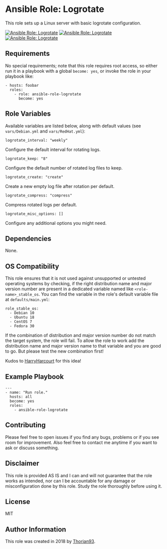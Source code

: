 # Ansible Role: Logrotate

This role sets up a Linux server with basic logrotate configuration.

[![Ansible Role: Logrotate](https://img.shields.io/ansible/role/52315?style=flat-square)](https://galaxy.ansible.com/thorian93/ansible_role_logrotate)
[![Ansible Role: Logrotate](https://img.shields.io/ansible/quality/52315?style=flat-square)](https://galaxy.ansible.com/thorian93/ansible_role_logrotate)
[![Ansible Role: Logrotate](https://img.shields.io/ansible/role/d/52315?style=flat-square)](https://galaxy.ansible.com/thorian93/ansible_role_logrotate)

## Requirements

No special requirements; note that this role requires root access, so either run it in a playbook with a global `become: yes`, or invoke the role in your playbook like:

    - hosts: foobar
      roles:
        - role: ansible-role-logrotate
          become: yes

## Role Variables

Available variables are listed below, along with default values (see `vars/Debian.yml` and `vars/RedHat.yml`):

    logrotate_interval: "weekly"

Configure the default interval for rotating logs.

    logrotate_keep: "8"

Configure the default number of rotated log files to keep.

    logrotate_create: "create"

Create a new empty log file after rotation per default.

    logrotate_compress: "compress"

Compress rotated logs per default.

    logrotate_misc_options: []

Configure any additional options you might need.

## Dependencies

None.

## OS Compatibility

This role ensures that it is not used against unsupported or untested operating systems by checking, if the right distribution name and major version number are present in a dedicated variable named like `<role-name>_stable_os`. You can find the variable in the role's default variable file at `defaults/main.yml`:

    role_stable_os:
      - Debian 10
      - Ubuntu 18
      - CentOS 7
      - Fedora 30

If the combination of distribution and major version number do not match the target system, the role will fail. To allow the role to work add the distribution name and major version name to that variable and you are good to go. But please test the new combination first!

Kudos to [HarryHarcourt](https://github.com/HarryHarcourt) for this idea!

## Example Playbook

    ---
    - name: "Run role."
      hosts: all
      become: yes
      roles:
        - ansible-role-logrotate

## Contributing

Please feel free to open issues if you find any bugs, problems or if you see room for improvement. Also feel free to contact me anytime if you want to ask or discuss something.

## Disclaimer

This role is provided AS IS and I can and will not guarantee that the role works as intended, nor can I be accountable for any damage or misconfiguration done by this role. Study the role thoroughly before using it.

## License

MIT

## Author Information

This role was created in 2018 by [Thorian93](http://thorian93.de/).
